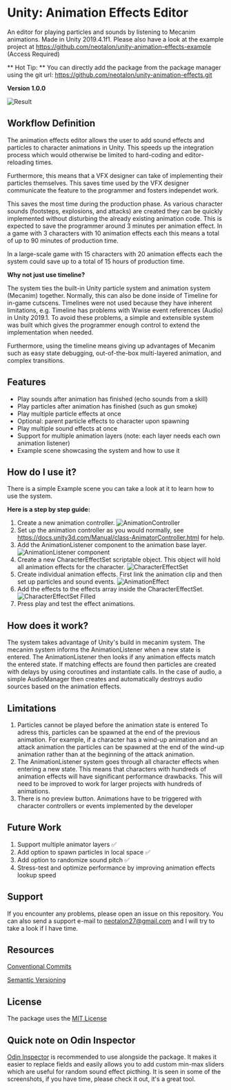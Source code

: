# Unity: Animation Effects Editor
An editor for playing particles and sounds by listening to Mecanim animations. Made in Unity 2019.4.1f1.
Please also have a look at the example project at https://github.com/neotalon/unity-animation-effects-example (Access Required)

** Hot Tip: ** You can directly add the package from the package manager using the git url: https://github.com/neotalon/unity-animation-effects.git

**Version 1.0.0**
 
 ![Result](https://i.imgur.com/F3dw7ML.gif)
 
## Workflow Definition
The animation effects editor allows the user to add sound effects and particles to character animations in Unity. This speeds up the integration process which would otherwise be limited to hard-coding and editor-reloading times.
 
Furthermore, this means that a VFX designer can take of implementing their particles themselves. This saves time used by the VFX designer communicate the feature to the programmer and fosters independet work.
 
This saves the most time during the production phase. As various character sounds (footsteps, explosions, and attacks) are created they can be quickly implemented without disturbing the already existing animation code. This is expected to save the programmer around 3 minutes per animation effect. In a game with 3 characters with 10 animation effects each this means a total of up to 90 minutes of production time.
 
In a large-scale game with 15 characters with 20 animation effects each the system could save up to a total of 15 hours of production time.
 
**Why not just use timeline?**

The system ties the built-in Unity particle system and animation system (Mecanim) together. Normally, this can also be done inside of Timeline for in-game cutscens. Timelines were not used because they have inherent limitations, e.g. Timeline has problems with Wwise event references (Audio) in Unity 2019.1. To avoid these problems, a simple and extensible system was built which gives the programmer enough control to extend the implementation when needed.

Furthermore, using the timeline means giving up advantages of Mecanim such as easy state debugging, out-of-the-box multi-layered animation, and complex transitions.
 
## Features
- Play sounds after animation has finished (echo sounds from a skill)
- Play particles after animation has finished (such as gun smoke)
- Play multiple particle effects at once
- Optional: parent particle effects to character upon spawning
- Play multiple sound effects at once
- Support for multiple animation layers (note: each layer needs each own animation listener)
- Example scene showcasing the system and how to use it

## How do I use it?
There is a simple Example scene you can take a look at it to learn how to use the system.
 
**Here is a step by step guide:**
 1. Create a new animation controller.
 ![AnimationController](https://imgur.com/QRmxnj3.jpg)
 2. Set up the animation controller as you would normally, see https://docs.unity3d.com/Manual/class-AnimatorController.html for help.
 3. Add the AnimationListener component  to the animation base layer.
  ![AnimationListener component](https://i.imgur.com/S5xOb2Q.jpg)
 4. Create a new CharacterEffectSet scriptable object. This object will hold all animation effects for the character.
 ![CharacterEffectSet](https://imgur.com/9rMZcjk.jpg)
 5. Create individual animation effects. First link the animation clip and then set up particles and sound events.
 ![AnimationEffect](https://imgur.com/KZAPfG6.jpg)
 6. Add the effects to the effects array inside the CharacterEffectSet.
 ![CharacterEffectSet Filled](https://imgur.com/wwimX5W.jpg)
 7. Press play and test the effect animations.
 
## How does it work?
The system takes advantage of Unity's build in mecanim system. The mecanim system informs the AnimationListener when a new state is entered.
The AnimationListener then looks if any animation effects match the entered state. If matching effects are found then particles are created with delays by using coroutines and instantiate calls. In the case of audio, a simple AudioManager then creates and automatically destroys audio sources based on the animation effects.
 
## Limitations
 1. Particles cannot be played before the animation state is entered
   To adress this, particles can be spawned at the end of the previous animation. For example, if a character has a wind-up animation and an attack animation the particles can be    spawned at the end of the wind-up animation rather than at the beginning of the attack animation.
 2. The AnimationListener system goes through all character effects when entering a new state. This means that characters with hundreds of animation effects will have significant performance drawbacks. This will need to be improved to work for larger projects with hundreds of animations.
 3. There is no preview button. Animations have to be triggered with character controllers or events implemented by the developer
 
 ## Future Work
 1. Support multiple animator layers ✅
 2. Add option to spawn particles in local space ✅
 3. Add option to randomize sound pitch ✅
 4. Stress-test and optimize performance by improving animation effects lookup speed
 

## Support
If you encounter any problems, please open an issue on this repository. You can also send a support e-mail to neotalon27@gmail.com and I will try to take a look if I have time.

## Resources
[Conventional Commits](https://www.conventionalcommits.org/en/v1.0.0/)

[Semantic Versioning](https://semver.org/)

## License
The package uses the [MIT License](https://opensource.org/licenses/MIT)

## Quick note on Odin Inspector
[Odin Inspector](https://odininspector.com/) is recommended to use alongside the package. It makes it easier to replace fields and easily allows you to add custom min-max sliders which are useful for random sound effect picthing. It is seen in some of the screenshots, if you have time, please check it out, it's a great tool.
